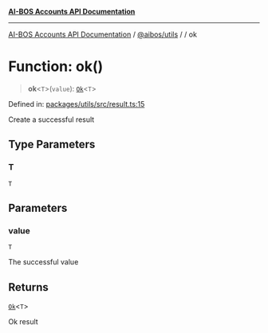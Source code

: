 [**AI-BOS Accounts API Documentation**](../../../README.md)

***

[AI-BOS Accounts API Documentation](../../../README.md) / [@aibos/utils](../README.md) / [](../README.md) / ok

# Function: ok()

> **ok**\<`T`\>(`value`): [`Ok`](../type-aliases/Ok.md)\<`T`\>

Defined in: [packages/utils/src/result.ts:15](https://github.com/pohlai88/accounts/blob/48103fb36d28b2b9bfb33472b6de2f719773cde9/packages/utils/src/result.ts#L15)

Create a successful result

## Type Parameters

### T

`T`

## Parameters

### value

`T`

The successful value

## Returns

[`Ok`](../type-aliases/Ok.md)\<`T`\>

Ok result
